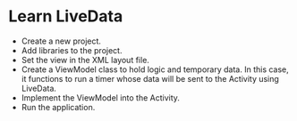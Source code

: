 # Learn LiveData

- Create a new project.
- Add libraries to the project.
- Set the view in the XML layout file.
- Create a ViewModel class to hold logic and temporary data. In this case, it functions to run a timer whose data will be sent to the Activity using LiveData.
- Implement the ViewModel into the Activity.
- Run the application.
